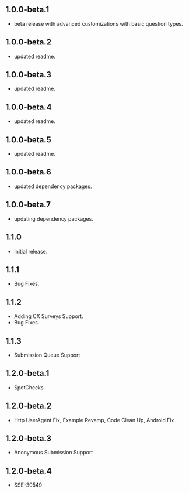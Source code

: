 ## 1.0.0-beta.1

* beta release with advanced customizations with basic question types.

## 1.0.0-beta.2

* updated readme.

## 1.0.0-beta.3

* updated readme.

## 1.0.0-beta.4

* updated readme.

## 1.0.0-beta.5

* updated readme.

## 1.0.0-beta.6

* updated dependency packages.

## 1.0.0-beta.7

* updating dependency packages.

## 1.1.0

* Initial release.

## 1.1.1

* Bug Fixes.

## 1.1.2

* Adding CX Surveys Support.
* Bug Fixes.
  
## 1.1.3

* Submission Queue Support

## 1.2.0-beta.1

* SpotChecks

## 1.2.0-beta.2

* Http UserAgent Fix, Example Revamp, Code Clean Up, Android Fix
  
## 1.2.0-beta.3

* Anonymous Submission Support

## 1.2.0-beta.4

* SSE-30549
